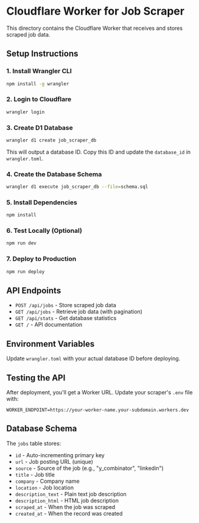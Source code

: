 # Cloudflare Worker for Job Scraper

This directory contains the Cloudflare Worker that receives and stores scraped job data.

## Setup Instructions

### 1. Install Wrangler CLI
```bash
npm install -g wrangler
```

### 2. Login to Cloudflare
```bash
wrangler login
```

### 3. Create D1 Database
```bash
wrangler d1 create job_scraper_db
```

This will output a database ID. Copy this ID and update the `database_id` in `wrangler.toml`.

### 4. Create the Database Schema
```bash
wrangler d1 execute job_scraper_db --file=schema.sql
```

### 5. Install Dependencies
```bash
npm install
```

### 6. Test Locally (Optional)
```bash
npm run dev
```

### 7. Deploy to Production
```bash
npm run deploy
```

## API Endpoints

- `POST /api/jobs` - Store scraped job data
- `GET /api/jobs` - Retrieve job data (with pagination)
- `GET /api/stats` - Get database statistics
- `GET /` - API documentation

## Environment Variables

Update `wrangler.toml` with your actual database ID before deploying.

## Testing the API

After deployment, you'll get a Worker URL. Update your scraper's `.env` file with:
```
WORKER_ENDPOINT=https://your-worker-name.your-subdomain.workers.dev
```

## Database Schema

The `jobs` table stores:
- `id` - Auto-incrementing primary key
- `url` - Job posting URL (unique)
- `source` - Source of the job (e.g., "y_combinator", "linkedin")
- `title` - Job title
- `company` - Company name
- `location` - Job location
- `description_text` - Plain text job description
- `description_html` - HTML job description
- `scraped_at` - When the job was scraped
- `created_at` - When the record was created